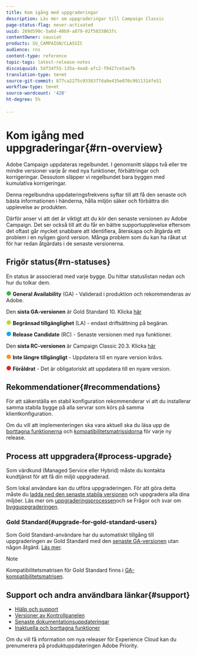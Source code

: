```yaml
---
title: Kom igång med uppgraderingar
description: Läs mer om uppgraderingar till Campaign Classic
page-status-flag: never-activated
uuid: 269d590c-5a6d-40b9-a879-02f5033863fc
contentOwner: sauviat
products: SG_CAMPAIGN/CLASSIC
audience: rns
content-type: reference
topic-tags: latest-release-notes
discoiquuid: 5df34f55-135a-4ea8-afc2-f9427ce5ae7b
translation-type: tm+mt
source-git-commit: 877ca2275c9338377da9e435e070c9911314fe51
workflow-type: tm+mt
source-wordcount: '428'
ht-degree: 5%

---
```



# Kom igång med uppgraderingar{#rn-overview}

Adobe Campaign uppdateras regelbundet. I genomsnitt släpps två eller tre mindre versioner varje år med nya funktioner, förbättringar och korrigeringar. Dessutom släpper vi regelbundet bara byggen med kumulativa korrigeringar.

Denna regelbundna uppdateringsfrekvens syftar till att få den senaste och bästa informationen i händerna, hålla miljön säker och förbättra din upplevelse av produkten.

Därför anser vi att det är viktigt att du kör den senaste versionen av Adobe Campaign. Det ser också till att du får en bättre supportupplevelse eftersom det oftast går mycket snabbare att identifiera, återskapa och åtgärda ett problem i en nyligen gjord version. Många problem som du kan ha råkat ut för har redan åtgärdats i de senaste versionerna.

## Frigör status{#rn-statuses}

En status är associerad med varje bygge. Du hittar statuslistan nedan och hur du tolkar dem.

![](assets/do-not-localize/green3.png) **General Availability** (GA) - Validerad i produktion och rekommenderas av Adobe.

Den **sista GA-versionen** är Gold Standard 10. Klicka [här](../../rn/using/gold-standard.md#gs-10)

![](assets/do-not-localize/limited3.png) **Begränsad tillgänglighet** (LA) - endast driftsättning på begäran.

![](assets/do-not-localize/blue3.png) **Release Candidate** (RC) - Senaste versionen med nya funktioner.

Den **sista RC-versionen** är Campaign Classic 20.3. Klicka [här](../../rn/using/latest-release.md)

![](assets/do-not-localize/orange3.png) **Inte längre tillgängligt** - Uppdatera till en nyare version krävs.

![](assets/do-not-localize/red3.png) **Föråldrat** - Det är obligatoriskt att uppdatera till en nyare version.

## Rekommendationer{#recommendations}

För att säkerställa en stabil konfiguration rekommenderar vi att du installerar samma stabila bygge på alla servrar som körs på samma klientkonfiguration.

Om du vill att implementeringen ska vara aktuell ska du läsa upp de [borttagna funktionerna](../../rn/using/deprecated-features.md) och [kompatibilitetsmatrissidorna](../../rn/using/compatibility-matrix.md) för varje ny release.

## Process att uppgradera{#process-upgrade}

Som värdkund (Managed Service eller Hybrid) måste du kontakta kundtjänst för att få din miljö uppgraderad.

Som lokal användare kan du utföra uppgraderingen. För att göra detta måste du [ladda ned den senaste stabila versionen](https://experience.adobe.com/#/downloads/content/software-distribution/en/campaign.html) och uppgradera alla dina miljöer. Läs mer om [uppgraderingsprocessen](../../production/using/build-upgrade.md)och se Frågor och svar om [bygguppgraderingen](../../platform/using/faq-build-upgrade.md).

### Gold Standard{#upgrade-for-gold-standard-users}

Som Gold Standard-användare har du automatiskt tillgång till uppgraderingen av Gold Standard med den [senaste GA-versionen](../../rn/using/gold-standard.md#gs-10) utan någon åtgärd. [Läs mer](https://helpx.adobe.com/se/campaign/kb/gold-standard.html).

>[!NOTE]
>Kompatibilitetsmatrisen för Gold Standard finns i [GA-kompatibilitetsmatrisen](../../rn/using/compatibility-matrix-gs.md).

## Support och andra användbara länkar{#support}

* [Hjälp och support](https://helpx.adobe.com/campaign/kb/ac-support.html#acc-support)
* [Versioner av Kontrollpanelen](https://docs.adobe.com/content/help/sv-SE/control-panel/using/release-notes.html)
* [Senaste dokumentationsuppdateringar](../../rn/using/documentation-updates.md)
* [Inaktuella och borttagna funktioner](../../rn/using/deprecated-features.md)

Om du vill få information om nya releaser för Experience Cloud kan du prenumerera på produktuppdateringen [](https://www.adobe.com/subscription/priority-product-update.html)Adobe Priority.
